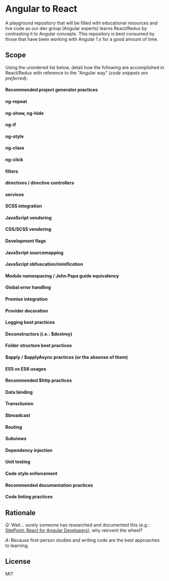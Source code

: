 # Angular to React
A playground repository that will be filled with educational resources and live code as our dev group (Angular experts) learns React/Redux by contrasting it to Angular concepts. This repository is best consumed by those that have been working with Angular 1.x for a good amount of time.

## Scope
Using the unordered list below, detail how the following are accomplished in React/Redux with reference to the "Angular way" (*code snippets are preferred*):

#### Recommended project generator practices
#### ng-repeat
#### ng-show, ng-hide
#### ng-if
#### ng-style
#### ng-class
#### ng-click
#### filters
#### directives / directive controllers
#### services
#### SCSS integration
#### JavaScript vendoring
#### CSS/SCSS vendoring
#### Development flags
#### JavaScript sourcemapping
#### JavaScript obfuscation/minification
#### Module namespacing / John Papa guide equivalency
#### Global error handling
#### Promise integration
#### Provider decoration
#### Logging best practices
#### Deconstructors (i.e.: $destroy)
#### Folder structure best practices
#### $apply / $applyAsync practices (or the absense of them)
#### ES5 vs ES6 usages
#### Recommended $http practices
#### Data binding
#### Transclusion
#### $broadcast
#### Routing
#### Subviews
#### Dependency injection
#### Unit testing
#### Code style enforcement
#### Recommended documentation practices
#### Code linting practices


## Rationale

_Q:_ Wait... surely someone has researched and documented this (e.g.: [SitePoint: React for Angular Developers](https://www.sitepoint.com/react-for-angular-developers/)), why reinvent the wheel? 

_A:_ Because first-person studies and writing code are the best approaches to learning.

## License

MIT
